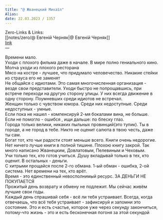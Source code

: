 ```yaml
---
title: "@ Жванецкий Михаїл"
Alias: 
date: 22.03.2023 / 1357  
---
```

Zero-Links & Links:  
[[notes/zero/@ Евгеній Черняк|@ Евгеній Черняк]]  
[link](https://www.instagram.com/p/B2KNnbtg-Dx/)  
—  

Времени мало.  
Уходи с плохого фильма даже в начале. В мире полно гениального кино.  
Молча уходи из плохого ресторана  
Мясо на костре - лучшее, что придумало человечество. Никакие стейки из страуса его не заменят  
Не общайся с идиотами. Это самая многочисленная организация - везде свои представители. Уходи быстро не попрощавшись, при встрече переходи на другую сторону улицы. У них всегда движение в одну сторону. Поумневших среди идиотов не встречал.  
Женщин только с чувством юмора. Среди них недоступные. Среди недоступных - умные.  
Если пока не нашел - компенсируй 2-мя бокалами вина, не больше. Если не помогло - ошибся , ищи дальше: по блеску глаз.  
Города только велики, никаких  пыльных провинций(это тупик). Ты в городе, а не город в тебе. Никто не оценит салюта в твою честь, даже ты сам.  
Богат тот, кто чьи радости стоят меньше всего. Книги очень недорогие. Нет ничего лучше книги в полной тишине. Плохою книгу закрой. Так много написано Жванецким, Довлатовым, Пелевиным и Чеховым.  
Учи только тех, кто готов учиться. Душу вкладывай только в тех, кто оценит. В остальных - деньги.  
С хитрыми прощайся после 2-го обмана. 1-ый обман - ошибка, 2-ой система. Нет времени на тех, кто врёт.  
Время - это единственный невосполнимый ресурс. ЗА ДЕНЬГИ НЕ ПОКУПАЕТСЯ  
Прожитый день возврату и обмену не подлежит. Мы сейчас живём лучшие свои годы.  
Каждый день спрашивай себя - всё ли тебя устраивает. Всегда, когда отвечаешь, что всё тебя устраивает - зафиксируй и запомни это состояние. Это и есть счастье, которое уже через секунду закончиться, потому-что жизнь - это и есть бесконечная погоня за этой секундой
